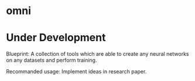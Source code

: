 # omni

# Under Development

Blueprint:
A collection of tools which are able to create any neural networks on any datasets and perform training.

Recommanded usage:
Implement ideas in research paper.